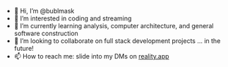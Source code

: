 - 👋 Hi, I’m @bublmask
- 👀 I’m interested in coding and streaming
- 🌱 I’m currently learning analysis, computer architecture, and general software construction
- 💞️ I’m looking to collaborate on full stack development projects ... in the future!
- 📫 How to reach me: slide into my DMs on [reality.app](https://reality.app/profile/919f0793?adj_t=8ogcewh_z9yhix5)

<!---
bublmask/bublmask is a ✨ special ✨ repository because its `README.md` (this file) appears on your GitHub profile.
You can click the Preview link to take a look at your changes.
--->
